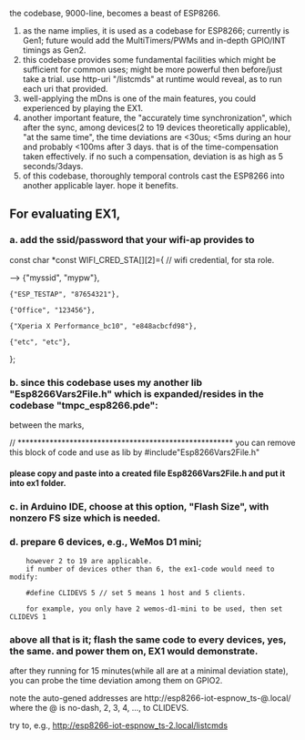 the codebase, 9000-line, becomes a beast of ESP8266.

1. as the name implies, it is used as a codebase for ESP8266; currently is Gen1; future would add the MultiTimers/PWMs and in-depth GPIO/INT timings as Gen2.
2. this codebase provides some fundamental facilities which might be sufficient for common uses; might be more powerful then before/just take a trial. use http-uri "/listcmds" at runtime would reveal, as to run each uri that provided.
3. well-applying the mDns is one of the main features, you could experienced by playing the EX1.
4. another important feature, the "accurately time synchronization", which after the sync, among devices(2 to 19 devices theoretically applicable), "at the same time", the time deviations are <30us; <5ms during an hour
   and probably <100ms after 3 days. that is of the time-compensation taken effectively. if no such a compensation, deviation is as high as 5 seconds/3days.
5. of this codebase, thoroughly temporal controls cast the ESP8266 into another applicable layer. hope it benefits.

## For evaluating EX1,

### a. add the ssid/password that your wifi-ap provides to

const char *const WIFI_CRED_STA[][2]={ // wifi credential, for sta role.

-->    {"myssid", "mypw"},

    {"ESP_TESTAP", "87654321"},
    
    {"Office", "123456"},
    
    {"Xperia X Performance_bc10", "e848acbcfd98"},
    
    {"etc", "etc"},
    
};

### b. since this codebase uses my another lib "Esp8266Vars2File.h" which is expanded/resides in the codebase "tmpc_esp8266.pde":
between the marks,

// ****************************************************** you can remove this block of code and use as lib by #include"Esp8266Vars2File.h"

#### please copy and paste into a created file Esp8266Vars2File.h and put it into ex1 folder.

### c. in Arduino IDE, choose at this option, "Flash Size", with nonzero FS size which is needed.

### d. prepare 6 devices, e.g., WeMos D1 mini;
        however 2 to 19 are applicable.
        if number of devices other than 6, the ex1-code would need to modify:

        #define CLIDEVS 5 // set 5 means 1 host and 5 clients.

        for example, you only have 2 wemos-d1-mini to be used, then set CLIDEVS 1

### above all that is it; flash the same code to every devices, yes, the same. and power them on, EX1 would demonstrate.

after they running for 15 minutes(while all are at a minimal deviation state), you can probe the time deviation among them on GPIO2.

note the auto-gened addresses are http://esp8266-iot-espnow_ts-@.local/ where the @ is no-dash, 2, 3, 4, ..., to CLIDEVS.

try to, e.g., http://esp8266-iot-espnow_ts-2.local/listcmds

